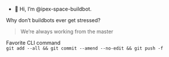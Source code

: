 - 👋 Hi, I’m @ipex-space-buildbot.

Why don’t buildbots ever get stressed?
> We’re always working from the master

Favorite CLI command <br/>
`git add --all && git commit --amend --no-edit && git push -f`

<!---
ipex-space-buildbot/ipex-space-buildbot is a ✨ special ✨ repository because its `README.md` (this file) appears on your GitHub profile.
You can click the Preview link to take a look at your changes.
--->
